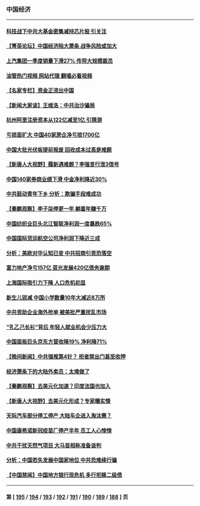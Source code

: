 ### 中国经济
---
#### [科技战下中共大基金密集减持芯片股 引关注](../../pages/ncid283/n13967792.md?04081245) 
#### [【菁英论坛】中国经济陷大萧条 战争风险或加大](../../pages/ncid283/n13967749.md?04081245) 
#### [上汽集团一季度销量下滑27% 传将大规模裁员](../../pages/ncid283/n13967750.md?04081245) 
#### [油管热门视频 网站代理 翻墙必看视频](http://138.2.39.72:81/youtube.html?epic-marker?04081245)
#### [【名家专栏】资金正流出中国](../../pages/ncid283/n13965018.md?04081245) 
#### [【新闻大家谈】王维洛：中共治沙骗局](../../pages/ncid283/n13967541.md?04081245) 
#### [杭州阿里注册资本从122亿减至1亿 引猜测](../../pages/ncid283/n13967393.md?04081245) 
#### [亏损面扩大 中国40家房企净亏损1700亿](../../pages/ncid283/n13966935.md?04081245) 
#### [中国大批光伏板提前报废 回收成本过高是难题](../../pages/ncid283/n13966896.md?04081245) 
#### [【新唐人大视野】履新遇难题？李强言行泄3信号](../../pages/ncid283/n13966869.md?04081245) 
#### [中国140家券商业绩下滑 中金净利降近30%](../../pages/ncid283/n13966879.md?04081245) 
#### [中共鼓动青年下乡 分析：欺骗手段难成功](../../pages/ncid283/n13966476.md?04081245) 
#### [【秦鹏观察】李子柒停更一年 躺着年赚千万](../../pages/ncid283/n13965961.md?04081245) 
#### [中国纺织业巨头北江智联净利润一度暴跌65%](../../pages/ncid283/n13966018.md?04081245) 
#### [中国国际货运航空公司净利润下降近三成](../../pages/ncid283/n13965996.md?04081245) 
#### [分析：美欧对华认知已变 中共招商引资恐落空](../../pages/ncid283/n13965949.md?04081245) 
#### [富力地产净亏157亿 蓝光发展420亿债务逾期](../../pages/ncid283/n13965958.md?04081245) 
#### [上海国际吸引力下降 人口危机初显](../../pages/ncid283/n13965912.md?04081245) 
#### [新生儿锐减 中国小学数量10年大减近8万所](../../pages/ncid283/n13965673.md?04081245) 
#### [中共资助企业海外抢单 被美批严重扰乱市场](../../pages/ncid283/n13965668.md?04081245) 
#### [“孔乙己长衫”背后 年轻人就业机会少压力大](../../pages/ncid283/n13964575.md?04081245) 
#### [中国面板巨头京东方营收降19% 净利降71%](../../pages/ncid283/n13965307.md?04081245) 
#### [【晚间新闻】中共强推第4针？ 拒者禁出门甚至收押](../../pages/ncid283/n13964912.md?04081245) 
#### [经济萧条下的大陆外卖员：太难做了](../../pages/ncid283/n13964551.md?04081245) 
#### [【秦鹏观察】去美元化加速？印度法国也加入](../../pages/ncid283/n13964723.md?04081245) 
#### [【新唐人大视野】去美元化形成？专家曝实情](../../pages/ncid283/n13964577.md?04081245) 
#### [天际汽车部分停工停产 大陆车企进入淘汰赛？](../../pages/ncid283/n13964579.md?04081245) 
#### [中国康希诺新冠疫苗厂停产半年 员工人心惶惶](../../pages/ncid283/n13964540.md?04081245) 
#### [中共干扰天然气项目 大马首相称准备谈判](../../pages/ncid283/n13964492.md?04081245) 
#### [分析：中国若失发展中国家地位 中共恐难续行骗](../../pages/ncid283/n13963258.md?04081245) 
#### [【中国禁闻】中国地方银行现危机 多行拒赎二级债](../../pages/ncid283/n13964333.md?04081245) 

---
#### 第 [ [195](./195.md?04081245) / [194](./194.md?04081245) / [193](./193.md?04081245) / [192](./192.md?04081245) / [191](./191.md?04081245) / [190](./190.md?04081245) / [189](./189.md?04081245) / [188](./188.md?04081245) ] 页
